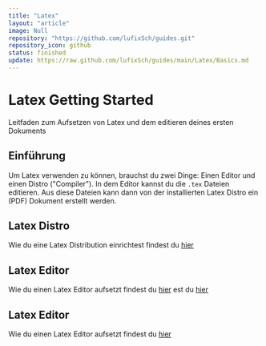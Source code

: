 ```yaml
---
title: "Latex"
layout: "article"
image: Null
repository: "https://github.com/lufixSch/guides.git"
repository_icon: github
status: finished
update: https://raw.github.com/lufixSch/guides/main/Latex/Basics.md
---
```


# Latex Getting Started

Leitfaden zum Aufsetzen von Latex und dem editieren deines ersten Dokuments

## Einführung

Um Latex verwenden zu können, brauchst du zwei Dinge: Einen Editor und einen Distro ("Compiler"). In dem Editor kannst du die `.tex` Dateien editieren. Aus diese Dateien kann dann von der installierten Latex Distro ein (PDF) Dokument erstellt werden.

## Latex Distro

Wie du eine Latex Distribution einrichtest findest du [hier](distro)

## Latex Editor

Wie du einen Latex Editor aufsetzt findest du [hier](editor)
est du [hier](distro)

## Latex Editor

Wie du einen Latex Editor aufsetzt findest du [hier](editor)
